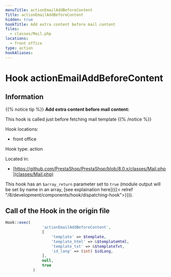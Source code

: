 ```yaml
---
menuTitle: actionEmailAddBeforeContent
Title: actionEmailAddBeforeContent
hidden: true
hookTitle: Add extra content before mail content
files:
  - classes/Mail.php
locations:
  - front office
type: action
hookAliases:
---
```


# Hook actionEmailAddBeforeContent

## Information

{{% notice tip %}}
**Add extra content before mail content:** 

This hook is called just before fetching mail template
{{% /notice %}}

Hook locations: 
  - front office

Hook type: action

Located in: 
  - [https://github.com/PrestaShop/PrestaShop/blob/8.0.x/classes/Mail.php](classes/Mail.php)

This hook has an `$array_return` parameter set to `true` (module output will be set by name in an array, [see explaination here]({{< relref "/8/development/components/hook/dispatching-hook">}})).

## Call of the Hook in the origin file

```php
Hook::exec(
                'actionEmailAddBeforeContent',
                [
                    'template' => $template,
                    'template_html' => &$templateHtml,
                    'template_txt' => &$templateTxt,
                    'id_lang' => (int) $idLang,
                ],
                null,
                true
            )
```